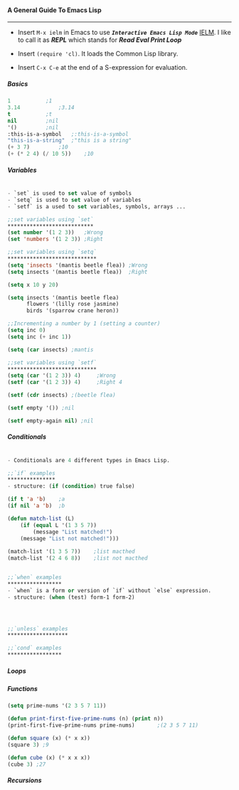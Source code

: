 #### A General Guide To Emacs Lisp
------------

- Insert `M-x ielm` in Emacs to use _**`Interactive Emacs Lisp Mode`**_ [IELM](http://wikemacs.org/wiki/IELM). I like to call it as _**REPL**_ which stands for _**Read Eval Print Loop**_  

- Insert `(require 'cl)`. It loads the Common Lisp library.

- Insert `C-x C-e` at the end of a S-expression for evaluation.

##### Basics

```el
1			;1
3.14			;3.14
t			;t
nil			;nil
'()			;nil
:this-is-a-symbol	;:this-is-a-symbol
"this-is-a-string" 	;"this is a string"
(+ 3 7)			;10
(+ (* 2 4) (/ 10 5))    ;10
```

##### Variables
```el

- `set` is used to set value of symbols
- `setq` is used to set value of variables
- `setf` is a used to set variables, symbols, arrays ...

;;set variables using `set`
***************************
(set number '(1 2 3))	;Wrong
(set 'numbers '(1 2 3)) ;Right

;;set variables using `setq`
****************************
(setq 'insects '(mantis beetle flea)) ;Wrong
(setq insects '(mantis beetle flea))  ;Right

(setq x 10 y 20) 

(setq insects '(mantis beetle flea)
      flowers '(lilly rose jasmine)
      birds '(sparrow crane heron))

;;Incrementing a number by 1 (setting a counter)
(setq inc 0)
(setq inc (+ inc 1))

(setq (car insects) ;mantis

;;set variables using `setf`
****************************
(setq (car '(1 2 3)) 4)		;Wrong
(setf (car '(1 2 3)) 4) 	;Right 4

(setf (cdr insects) ;(beetle flea)

(setf empty '()) ;nil

(setf empty-again nil) ;nil

```

##### Conditionals
```el

- Conditionals are 4 different types in Emacs Lisp.

;;`if` examples
***************
- structure: (if (condition) true false)

(if t 'a 'b)	;a
(if nil 'a 'b)  ;b

(defun match-list (L)
    (if (equal L '(1 3 5 7))
        (message "List matched!")
	(message "List not matched!")))
	
(match-list '(1 3 5 7))    ;list macthed
(match-list '(2 4 6 8))    ;list not macthed


;;`when` examples
*****************
- `when` is a form or version of `if` without `else` expression.
- structure: (when (test) form-1 form-2)




;;`unless` examples
*******************

;;`cond` examples
*****************


```

##### Loops

##### Functions
```el
(setq prime-nums '(2 3 5 7 11))

(defun print-first-five-prime-nums (n) (print n))
(print-first-five-prime-nums prime-nums)       ;(2 3 5 7 11)

(defun square (x) (* x x))
(square 3) ;9

(defun cube (x) (* x x x))
(cube 3) ;27
```

##### Recursions





